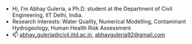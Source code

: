 - Hi, I’m Abhay Guleria, a Ph.D. student at the Department of Civil Engineering, IIT Delhi, India.
- Research Interests: Water Quality, Numerical Modelling, Contaminant Hydrogeology, Human Health Risk Assessment
- 📫 abhay_guleria@civil.iitd.ac.in, abhayguleria92@gmail.com

<!---
abhayguleria/abhayguleria is a ✨ special ✨ repository because its `README.md` (this file) appears on your GitHub profile.
You can click the Preview link to take a look at your changes.
--->
